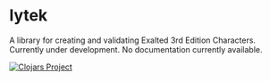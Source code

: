 # lytek

A library for creating and validating Exalted 3rd Edition Characters. Currently under development. No documentation currently available.

[![Clojars Project](https://img.shields.io/clojars/v/lytek.svg)](https://clojars.org/lytek)
